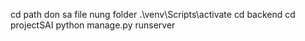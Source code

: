 cd path don sa file nung folder
.\venv\Scripts\activate
cd backend
cd projectSAI
python manage.py runserver
